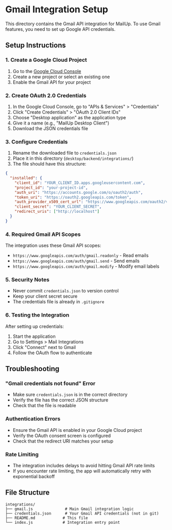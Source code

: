 # Gmail Integration Setup

This directory contains the Gmail API integration for MailUp. To use Gmail features, you need to set up Google API credentials.

## Setup Instructions

### 1. Create a Google Cloud Project
<!-- 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 -->

1. Go to the [Google Cloud Console](https://console.cloud.google.com/)
2. Create a new project or select an existing one
3. Enable the Gmail API for your project

### 2. Create OAuth 2.0 Credentials

1. In the Google Cloud Console, go to "APIs & Services" > "Credentials"
2. Click "Create Credentials" > "OAuth 2.0 Client IDs"
3. Choose "Desktop application" as the application type
4. Give it a name (e.g., "MailUp Desktop Client")
5. Download the JSON credentials file

### 3. Configure Credentials

1. Rename the downloaded file to `credentials.json`
2. Place it in this directory (`desktop/backend/integrations/`)
3. The file should have this structure:

```json
{
  "installed": {
    "client_id": "YOUR_CLIENT_ID.apps.googleusercontent.com",
    "project_id": "your-project-id",
    "auth_uri": "https://accounts.google.com/o/oauth2/auth",
    "token_uri": "https://oauth2.googleapis.com/token",
    "auth_provider_x509_cert_url": "https://www.googleapis.com/oauth2/v1/certs",
    "client_secret": "YOUR_CLIENT_SECRET",
    "redirect_uris": ["http://localhost"]
  }
}
```

### 4. Required Gmail API Scopes

The integration uses these Gmail API scopes:
- `https://www.googleapis.com/auth/gmail.readonly` - Read emails
- `https://www.googleapis.com/auth/gmail.send` - Send emails
- `https://www.googleapis.com/auth/gmail.modify` - Modify email labels

### 5. Security Notes

- Never commit `credentials.json` to version control
- Keep your client secret secure
- The credentials file is already in `.gitignore`

### 6. Testing the Integration

After setting up credentials:

1. Start the application
2. Go to Settings > Mail Integrations
3. Click "Connect" next to Gmail
4. Follow the OAuth flow to authenticate

## Troubleshooting

### "Gmail credentials not found" Error
- Make sure `credentials.json` is in the correct directory
- Verify the file has the correct JSON structure
- Check that the file is readable

### Authentication Errors
- Ensure the Gmail API is enabled in your Google Cloud project
- Verify the OAuth consent screen is configured
- Check that the redirect URI matches your setup

### Rate Limiting
- The integration includes delays to avoid hitting Gmail API rate limits
- If you encounter rate limiting, the app will automatically retry with exponential backoff

## File Structure

```
integrations/
├── gmail.js              # Main Gmail integration logic
├── credentials.json      # Your Gmail API credentials (not in git)
├── README.md            # This file
└── index.js             # Integration entry point
```
